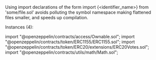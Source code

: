 Using import declarations of the form import {<identifier_name>} from 'some/file.sol' avoids polluting the symbol namespace making flattened files smaller, and speeds up compilation.

Instances (4):

import "@openzeppelin/contracts/access/Ownable.sol";
import "@openzeppelin/contracts/token/ERC1155/ERC1155.sol";
import "@openzeppelin/contracts/token/ERC20/extensions/ERC20Votes.sol";
import "@openzeppelin/contracts/utils/math/Math.sol";

